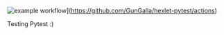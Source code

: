 ![example workflow](https://github.com/GunGalla/hexlet-pytest/workflows/main.yml/badge.svg)](https://github.com/GunGalla/hexlet-pytest/actions)

Testing Pytest :)
